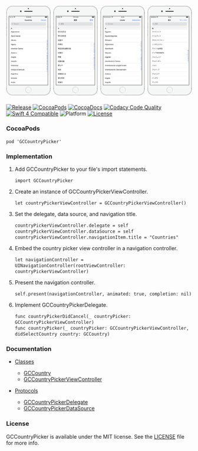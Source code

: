 ![banner](Resources/README/Assets/Banner.png)

[![Release](https://img.shields.io/github/release/graycampbell/GCCountryPicker.svg)](https://github.com/graycampbell/GCCountryPicker/releases/latest)
[![CocoaPods](https://img.shields.io/cocoapods/v/GCCountryPicker.svg)](https://cocoapods.org/pods/GCCountryPicker)
[![CocoaDocs](https://img.shields.io/cocoapods/metrics/doc-percent/GCCountryPicker.svg)](http://cocoadocs.org/docsets/GCCountryPicker)
[![Codacy Code Quality]()]()
[![Swift 4 Compatible](https://img.shields.io/badge/Swift_4-compatible-4BC51D.svg?style=flat)](https://developer.apple.com/swift)
![Platform](https://img.shields.io/cocoapods/p/GCCountryPicker.svg?style=flat)
[![License](https://img.shields.io/cocoapods/l/GCCountryPicker.svg)](https://github.com/graycampbell/GCCountryPicker/blob/master/LICENSE)

### CocoaPods

```
pod 'GCCountryPicker'
```

### Implementation

1. Add GCCountryPicker to your file's import statements.

    ```
    import GCCountryPicker
    ```

2. Create an instance of GCCountryPickerViewController.

    ```
    let countryPickerViewController = GCCountryPickerViewController()
    ```

3. Set the delegate, data source, and navigation title.

    ```
    countryPickerViewController.delegate = self
    countryPickerViewController.dataSource = self
    countryPickerViewController.navigationItem.title = "Countries"
    ```

4. Embed the country picker view controller in a navigation controller.

    ```
    let navigationController = UINavigationController(rootViewController: countryPickerViewController)
    ```

5. Present the navigation controller.

    ```
    self.present(navigationController, animated: true, completion: nil)
    ```

6. Implement GCCountryPickerDelegate.

    ```
    func countryPickerDidCancel(_ countryPicker: GCCountryPickerViewController)
    func countryPicker(_ countryPicker: GCCountryPickerViewController, didSelectCountry country: GCCountry)
    ```

### Documentation

- [Classes](http://cocoadocs.org/docsets/GCCountryPicker/1.0.0/Classes.html)
  - [GCCountry](http://cocoadocs.org/docsets/GCCountryPicker/1.0.0/Classes/GCCountry.html)
  - [GCCountryPickerViewController](http://cocoadocs.org/docsets/GCCountryPicker/1.0.0/Classes/GCCountryPickerViewController.html)

- [Protocols](http://cocoadocs.org/docsets/GCCountryPicker/1.0.0/Protocols.html)
  - [GCCountryPickerDelegate](http://cocoadocs.org/docsets/GCCountryPicker/1.0.0/Protocols/GCCountryPickerDelegate.html)
  - [GCCountryPickerDataSource](http://cocoadocs.org/docsets/GCCountryPicker/1.0.0/Protocols/GCCountryPickerDataSource.html)

### License

GCCountryPicker is available under the MIT license. See the [LICENSE](https://github.com/graycampbell/GCCalendar/blob/master/LICENSE) file for more info.

